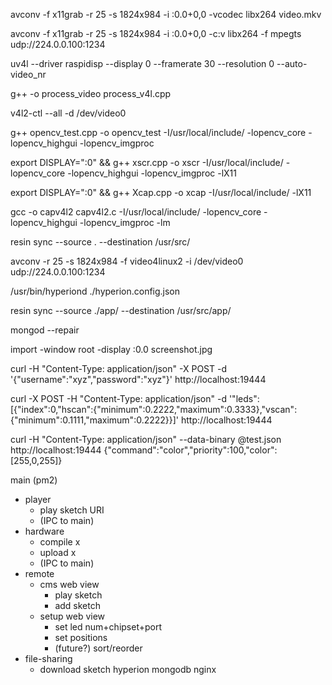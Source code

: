 avconv -f x11grab -r 25 -s 1824x984 -i :0.0+0,0 -vcodec libx264 video.mkv

avconv -f x11grab -r 25 -s 1824x984 -i :0.0+0,0 -c:v libx264 -f mpegts udp://224.0.0.100:1234

uv4l --driver raspidisp --display 0 --framerate 30 --resolution 0 --auto-video_nr

g++ -o process_video process_v4l.cpp

v4l2-ctl --all -d /dev/video0

g++ opencv_test.cpp -o  opencv_test -I/usr/local/include/ -lopencv_core -lopencv_highgui -lopencv_imgproc

export DISPLAY=":0" && g++ xscr.cpp -o  xscr -I/usr/local/include/ -lopencv_core -lopencv_highgui -lopencv_imgproc -lX11

export DISPLAY=":0" && g++ Xcap.cpp -o  xcap -I/usr/local/include/ -lX11

gcc -o capv4l2 capv4l2.c -I/usr/local/include/ -lopencv_core -lopencv_highgui -lopencv_imgproc -lm

resin sync --source . --destination /usr/src/

avconv -r 25 -s 1824x984 -f video4linux2 -i /dev/video0 udp://224.0.0.100:1234

/usr/bin/hyperiond ./hyperion.config.json

resin sync --source ./app/ --destination /usr/src/app/

mongod --repair

import -window root -display :0.0 screenshot.jpg

curl -H "Content-Type: application/json" -X POST -d '{"username":"xyz","password":"xyz"}' http://localhost:19444

curl -X POST -H "Content-Type: application/json" -d '"leds":[{"index":0,"hscan":{"minimum":0.2222,"maximum":0.3333},"vscan":{"minimum":0.1111,"maximum":0.2222}}]' http://localhost:19444

curl -H "Content-Type: application/json" --data-binary @test.json http://localhost:19444
{"command":"color","priority":100,"color":[255,0,255]}

main (pm2)
- player
  - play sketch URI
  - (IPC to main)
- hardware
  - compile                          x
  - upload                           x
  - (IPC to main)
- remote
  - cms web view
	- play sketch
	- add sketch
  - setup web view
    - set led num+chipset+port       
    - set positions                  
	- (future?) sort/reorder
- file-sharing
  - download sketch
hyperion
mongodb
nginx
